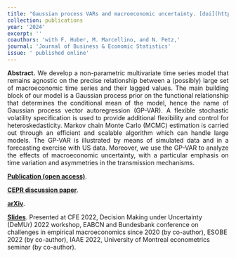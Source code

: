 ```yaml
---
title: "Gaussian process VARs and macroeconomic uncertainty. [doi](https://doi.org/10.1080/07350015.2024.2322089)"
collection: publications
year: '2024'
excerpt: ''
coauthors: 'with F. Huber, M. Marcellino, and N. Petz,' 
journal: 'Journal of Business & Economic Statistics'
issue: ' published online'
---
```

<p align="justify"> <b>Abstract.</b> We develop a non-parametric multivariate time series model that remains agnostic on the precise relationship between a (possibly) large set of macroeconomic time series and their lagged values. The main building block of our model is a Gaussian process prior on the functional relationship that determines the conditional mean of the model, hence the name of Gaussian process vector autoregression (GP-VAR). A flexible stochastic volatility specification is used to provide additional flexibility and control for heteroskedasticity. Markov chain Monte Carlo (MCMC) estimation is carried out through an efficient and scalable algorithm which can handle large models. The GP-VAR is illustrated by means of simulated data and in a forecasting exercise with US data. Moreover, we use the GP-VAR to analyze the effects of macroeconomic uncertainty, with a particular emphasis on time variation and asymmetries in the transmission mechanisms.
</p>

[**Publication (open access)**](https://doi.org/10.1080/07350015.2024.2322089).

[**CEPR discussion paper**](https://cepr.org/publications/dp17646).

[**arXiv**](https://arxiv.org/abs/2112.01995).

[**Slides**](https://www.dropbox.com/s/o0qmvjfjf95qu6o/CFE2022-Hauzenberger-slides.pdf?dl=0). Presented at CFE 2022, Decision Making under Uncertainty (DeMUr) 2022 workshop, EABCN and Bundesbank conference on challenges in empirical macroeconomics since 2020 (by co-author), ESOBE 2022 (by co-author), IAAE 2022, University of Montreal econometrics seminar (by co-author).
